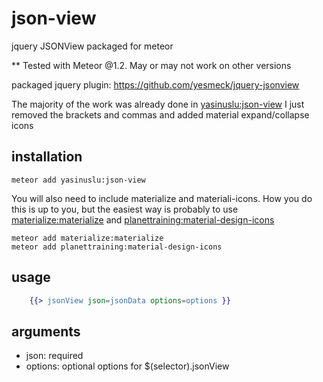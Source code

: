 # json-view

jquery JSONView packaged for meteor

** Tested with Meteor @1.2. May or may not work on other versions

packaged jquery plugin: https://github.com/yesmeck/jquery-jsonview

The majority of the work was already done in [yasinuslu:json-view](https://github.com/yasinuslu/meteor-json-view/) I just removed the brackets and commas and added material expand/collapse icons

## installation
```
meteor add yasinuslu:json-view
```
You will also need to include materialize and materiali-icons. How you do this is up to you, but the easiest way is probably to use [materialize:materialize](https://atmospherejs.com/materialize/materialize) and [planettraining:material-design-icons](https://atmospherejs.com/planettraining/material-design-icons)
```
meteor add materialize:materialize
meteor add planettraining:material-design-icons
```
## usage
```handlebars
	{{> jsonView json=jsonData options=options }}
```

## arguments
- json: required
- options: optional options for $(selector).jsonView